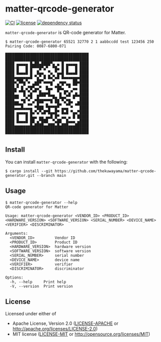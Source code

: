 # matter-qrcode-generator

[![CI](https://github.com/thekuwayama/matter-qrcode-generator/workflows/CI/badge.svg)](https://github.com/thekuwayama/matter-qrcode-generator/actions?workflow=CI)
[![license](https://img.shields.io/crates/l/asaru.svg)](https://raw.githubusercontent.com/thekuwayama/asaru/main/LICENSE-APACHE)
[![dependency status](https://deps.rs/repo/github/thekuwayama/matter-qrcode-generator/status.svg)](https://deps.rs/repo/github/thekuwayama/matter-qrcode-generator)

`matter-qrcode-generator` is QR-code generator for Matter.


```sh-session
$ matter-qrcode-generator 65521 32770 2 1 aabbccdd test 123456 250
Pairing Code: 0087-6800-071

█████████████████████████████████████
█████████████████████████████████████
████ ▄▄▄▄▄ █▄██▄████▀▄ ▄ █ ▄▄▄▄▄ ████
████ █   █ █▀▀▀█▀▄▀  ▀█▄ █ █   █ ████
████ █▄▄▄█ █  █▄▄  ▀▄ ▀▄▄█ █▄▄▄█ ████
████▄▄▄▄▄▄▄█ ▀▄▀ █ █▄▀▄█ █▄▄▄▄▄▄▄████
████▄▀██▄▀▄  ▄██▀▄▄▄▄▀  ▄▄▄   ██▄████
████ █ ▄▀ ▄▄█▀▀▄  ▄ ▀ ▄█▄▀ ▀█ ▀▀ ████
█████ ▄█▄▀▄▀▄█▀▄  ▀█▀  █▀▀▄▄ ▄▀▀ ████
████▄▄  █ ▄█  ▄███▀█▄▄  █ ▀▄█ ▄█▄████
████▀▀ ▄▄▀▄▀ ▄█▄▄▄▄▄▄▀█▄▀█▀▄▄ ▀  ████
██████▄▄▀ ▄▄▀ █▀▀ ▄ ▀ ▀█▄ ▀▄█▀ ▄█████
████▄▄▄█▄▄▄▄ ▀███ ▀█▀▀█▀ ▄▄▄ ▀   ████
████ ▄▄▄▄▄ █▄▀▄▀▄█▀█▄▄█▀ █▄█ ▀▄▄▀████
████ █   █ █▄▄ ▄▄ ▄▄█ █▀ ▄▄ ▄ █ █████
████ █▄▄▄█ ██ ▄▀███  ▀▄██  █▄▄▄ ▄████
████▄▄▄▄▄▄▄█▄████▄▄███▄█▄███▄▄▄██████
█████████████████████████████████████
▀▀▀▀▀▀▀▀▀▀▀▀▀▀▀▀▀▀▀▀▀▀▀▀▀▀▀▀▀▀▀▀▀▀▀▀▀
```

## Install

You can install `matter-qrcode-generator` with the following:

```sh-session
$ cargo install --git https://github.com/thekuwayama/matter-qrcode-generator.git --branch main
```


## Usage

```sh-session
$ matter-qrcode-generator --help
QR-code generator for Matter

Usage: matter-qrcode-generator <VENDOR_ID> <PRODUCT_ID> <HARDWARE_VERSION> <SOFTWARE_VERSION> <SERIAL_NUMBER> <DEVICE_NAME> <VERIFIER> <DISCRIMINATOR>

Arguments:
  <VENDOR_ID>         Vendor ID
  <PRODUCT_ID>        Product ID
  <HARDWARE_VERSION>  hardware version
  <SOFTWARE_VERSION>  software version
  <SERIAL_NUMBER>     serial number
  <DEVICE_NAME>       device name
  <VERIFIER>          verifier
  <DISCRIMINATOR>     discriminator

Options:
  -h, --help     Print help
  -V, --version  Print version
```


## License

Licensed under either of

- Apache License, Version 2.0 ([LICENSE-APACHE](https://github.com/thekuwayama/cron_cal/blob/main/LICENSE-APACHE) or http://apache.org/licenses/LICENSE-2.0)
- MIT license ([LICENSE-MIT](https://github.com/thekuwayama/cron_cal/blob/main/LICENSE-MIT) or http://opensource.org/licenses/MIT)
